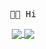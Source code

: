 <p align="center">
  <samp>👋🏻  Hi</samp>
  <br />
</p>
<p align="center">
<a href="https://github.com/anuraghazra/github-readme-stats">
    <img align="center" src="https://github-readme-stats.vercel.app/api/top-langs/?username=aceysx&bg_color=30,e55d87,5fc3e4&title_color=ffffff&icon_color=ffffff&text_color=ffffff&langs_count=8&hide=groovy,Objective-c,css,vue,shell&hide_title=false" />
</a>
<a href="https://github.com/anuraghazra/github-readme-stats">
    <img align="center" src="https://github-readme-stats.vercel.app/api?username=aceysx&show_icons=true&bg_color=30,e55d87,5fc3e4&title_color=ffffff&icon_color=ffffff&text_color=ffffff&line_height=40&hide_title=false" />
</a>
</p>
